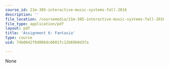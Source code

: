 ```yaml
---
course_id: 21m-385-interactive-music-systems-fall-2016
description: ''
file_location: /coursemedia/21m-385-interactive-music-systems-fall-2016/74b0642f9d006dc6601fc12b69b0d3fa_MIT21M_385F16_pset6.pdf
file_type: application/pdf
layout: pdf
title: 'Assignment 6: Fantasia'
type: course
uid: 74b0642f9d006dc6601fc12b69b0d3fa

---
```

None